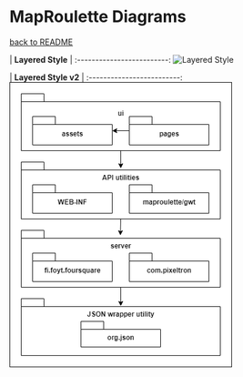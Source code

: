 # MapRoulette Diagrams

[back to README](../README.md)

|	**Layered Style**	|
:-------------------------:
![Layered Style](../media/map-roulette-layered-style.png)

|	**Layered Style v2**	|
:-------------------------:
![Layered Style](../media/map-roulette-layered-style-v2.png)